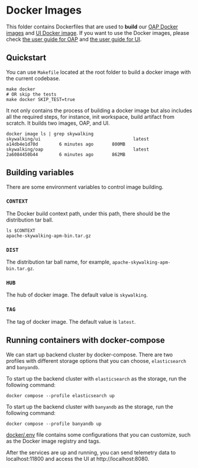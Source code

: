 # Docker Images

This folder contains Dockerfiles that are used to **build**
our [OAP Docker images](https://hub.docker.com/r/apache/skywalking-oap-server)
and [UI Docker image](https://hub.docker.com/r/apache/skywalking-ui). If you want to use the Docker images, please
check [the user guide for OAP](../docs/en/setup/backend/backend-docker.md)
and [the user guide for UI](../docs/en/setup/backend/ui-setup.md#start-with-docker-image).

## Quickstart

You can use `Makefile` located at the root folder to build a docker image with the current codebase.

```shell
make docker
# OR skip the tests
make docker SKIP_TEST=true
```

It not only contains the process of building a docker image but also includes all the required steps, for instance, init
workspace, build artifact from scratch. It builds two images, OAP, and UI.

```shell
docker image ls | grep skywalking
skywalking/ui                                   latest              a14db4e1d70d        6 minutes ago       800MB
skywalking/oap                                  latest              2a6084450b44        6 minutes ago       862MB
```

## Building variables

There are some environment variables to control image building.

### `CONTEXT`

The Docker build context path, under this path, there should be the distribution tar ball.

```shell
ls $CONTEXT
apache-skywalking-apm-bin.tar.gz
```

### `DIST`

The distribution tar ball name, for example, `apache-skywalking-apm-bin.tar.gz`.

### `HUB`

The hub of docker image. The default value is `skywalking`.

### `TAG`

The tag of docker image. The default value is `latest`.

## Running containers with docker-compose

We can start up backend cluster by docker-compose. There are two profiles with
different storage options that you can choose, `elasticsearch` and `banyandb`.

To start up the backend cluster with `elasticsearch` as the storage, run the
following command:

```shell
docker compose --profile elasticsearch up
```

To start up the backend cluster with `banyandb` as the storage, run the
following command:

```shell
docker compose --profile banyandb up
```

[docker/.env](./.env) file contains some configurations that you can customize,
such as the Docker image registry and tags.

After the services are up and running, you can send telemetry data to
localhost:11800 and access the UI at http://localhost:8080.
